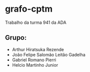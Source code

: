 # grafo-cptm
Trabalho da turma 941 da ADA
## Grupo: 
- Arthur Hiratsuka Rezende
- João Felipe Salomão Leitão Gadelha
- Gabriel Romano Pierri
- Helcio Martinho Junior